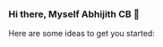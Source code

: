 ### Hi there, Myself Abhijith CB 👋

<!--
**CBjr0096/CBjr0096** is a ✨ _special_ ✨ repository because its `README.md` (this file) appears on your GitHub profile.
-->
Here are some ideas to get you started:
<!--
- 🔭 I’m currently working on ...
- 🌱 I’m currently learning ...
- 👯 I’m looking to collaborate on ...
- 🤔 I’m looking for help with ...
- 💬 Ask me about ...
- 📫 How to reach me: ...
- 😄 Pronouns: ...
- ⚡ Fun fact: ...

-->
